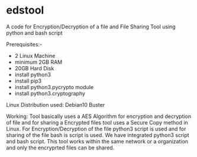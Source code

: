 # edstool

A code for Encryption/Decryption of a file and File Sharing Tool using python and bash script

Prerequisites:- 
- 2 Linux Machine
- minimum 2GB RAM 
- 20GB Hard Disk 
- install python3
- install pip3
- install python3.pycrypto module
- install python3.cryptography

Linux Distribution used:
Debian10 Buster


Working:
Tool basically uses a AES Algorithm for encryption and decryption of file and for sharing a Encrypted files tool uses a Secure Copy method in Linux.
For Encryption/Decryption of the file python3 script is used and for sharing of the file bash is script is used. We have integrated python3 script and bash script.
This tool works within the same network or a organization and only the encryprted files can be shared.
